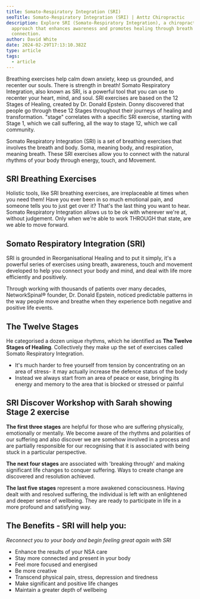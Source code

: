 ```yaml
---
title: Somato-Respiratory Integration (SRI)
seoTitle: Somato-Respiratory Integration (SRI) | Anttz Chiropractic
description: Explore SRI (Somato-Respiratory Integration), a chiropractic
  approach that enhances awareness and promotes healing through breath and body
  connection.
author: David White
date: 2024-02-29T17:13:10.382Z
type: article
tags:
  - article
---
```

Breathing exercises help calm down anxiety, keep us grounded, and recenter our souls. There is strength in breath! Somato Respiratory Integration, also known as SRI, is a powerful tool that you can use to recenter your heart, mind, and soul. SRI exercises are based on the 12 Stages of Healing, created by Dr. Donald Epstein. Donny discovered that people go through these 12 Stages throughout their journeys of healing and transformation. "stage" correlates with a specific SRI exercise, starting with Stage 1, which we call suffering, all the way to stage 12, which we call community.

Somato Respiratory Integration (SRI) is a set of breathing exercises that involves the breath and body. Soma, meaning body, and respiration, meaning breath. These SRI exercises allow you to connect with the natural rhythms of your body through energy, touch, and Movement.

## SRI Breathing Exercises

Holistic tools, like SRI breathing exercises, are irreplaceable at times when you need them! Have you ever been in so much emotional pain, and someone tells you to just get over it? That's the last thing you want to hear. Somato Respiratory Integration allows us to be ok with wherever we're at, without judgement. Only when we're able to work THROUGH that state, are we able to move forward.

## Somato Respiratory Integration (SRI)

SRI is grounded in Reorganisational Healing and to put it simply, it's a powerful series of exercises using breath, awareness, touch and movement developed to help you connect your body and mind, and deal with life more efficiently and positively.

Through working with thousands of patients over many decades, NetworkSpinal® founder, Dr. Donald Epstein, noticed predictable patterns in the way people move and breathe when they experience both negative and positive life events.

## The Twelve Stages

He categorised a dozen unique rhythms, which he identified as **The Twelve Stages of Healing**. Collectively they make up the set of exercises called Somato Respiratory Integration.

* It's much harder to free yourself from tension by concentrating on an area of stress- it may actually increase the defence status of the body
* Instead we always start from an area of peace or ease, bringing its energy and memory to the area that is blocked or stressed or painful

## SRI Discover Workshop with Sarah showing Stage 2 exercise

**The first three stages** are helpful for those who are suffering physically, emotionally or mentally. We become aware of the rhythms and polarities of our suffering and also discover we are somehow involved in a process and are partially responsible for our recognising that it is associated with being stuck in a particular perspective.

**The next four stages** are associated with 'breaking through' and making significant life changes to conquer suffering. Ways to create change are discovered and resolution achieved.

**The last five stages** represent a more awakened consciousness. Having dealt with and resolved suffering, the individual is left with an enlightened and deeper sense of wellbeing. They are ready to participate in life in a more profound and satisfying way.

## The Benefits - SRI will help you:

*Reconnect you to your body and begin feeling great again with SRI*

* Enhance the results of your NSA care
* Stay more connected and present in your body
* Feel more focused and energised
* Be more creative
* Transcend physical pain, stress, depression and tiredness
* Make significant and positive life changes
* Maintain a greater depth of wellbeing
